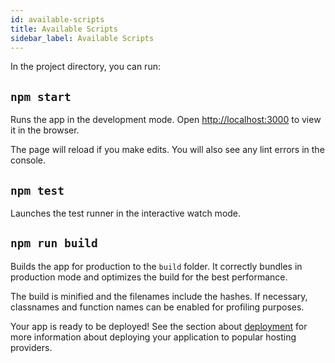 ```yaml
---
id: available-scripts
title: Available Scripts
sidebar_label: Available Scripts
---
```


In the project directory, you can run:

## `npm start`

Runs the app in the development mode. Open [http://localhost:3000](http://localhost:3000) to view it in the browser.

The page will reload if you make edits. You will also see any lint errors in the console.

## `npm test`

Launches the test runner in the interactive watch mode.

## `npm run build`

Builds the app for production to the `build` folder. It correctly bundles in production mode and optimizes the build for the best performance.

The build is minified and the filenames include the hashes. If necessary, classnames and function names can be enabled for profiling purposes.

Your app is ready to be deployed! See the section about [deployment](deployment.md) for more information about deploying your application to popular hosting providers.